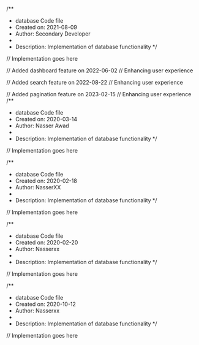 /**
 * database Code file
 * Created on: 2021-08-09
 * Author: Secondary Developer
 *
 * Description: Implementation of database functionality
 */
 
// Implementation goes here


// Added dashboard feature on 2022-06-02
// Enhancing user experience

// Added search feature on 2022-08-22
// Enhancing user experience

// Added pagination feature on 2023-02-15
// Enhancing user experience
/**
 * database Code file
 * Created on: 2020-03-14
 * Author: Nasser Awad
 *
 * Description: Implementation of database functionality
 */
 
// Implementation goes here

/**
 * database Code file
 * Created on: 2020-02-18
 * Author: NasserXX
 *
 * Description: Implementation of database functionality
 */
 
// Implementation goes here

/**
 * database Code file
 * Created on: 2020-02-20
 * Author: Nasserxx
 *
 * Description: Implementation of database functionality
 */
 
// Implementation goes here

/**
 * database Code file
 * Created on: 2020-10-12
 * Author: Nasserxx
 *
 * Description: Implementation of database functionality
 */
 
// Implementation goes here

